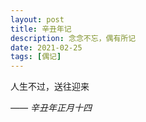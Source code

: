 ```yaml
---
layout: post
title: 辛丑年记
description: 念念不忘，偶有所记
date: 2021-02-25
tags: [偶记]
---
```


人生不过，送往迎来

*—— 辛丑年正月十四*
